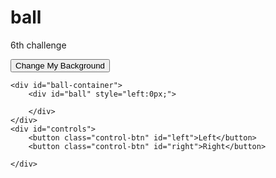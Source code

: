 # ball
6th challenge
<!DOCTYPE html>
<html>

<head>
    <title>Victor's Website</title>
    <link rel="stylesheet" href="./css/styles.css">
</head>

<body>
    <div id="background">
            <button id="background-btn">Change My Background</button>
    </div>


    <div id="ball-container">
        <div id="ball" style="left:0px;">

        </div>
    </div>
    <div id="controls">
        <button class="control-btn" id="left">Left</button>
        <button class="control-btn" id="right">Right</button>

    </div>
<script src="js/index.js"></script>
</body>

</html>
